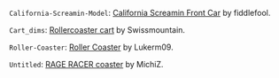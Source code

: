 `California-Screamin-Model`: [California Screamin Front Car](https://3dwarehouse.sketchup.com/model.html?id=1f4a2693b9a0a44af70aefb0b19f96c) by fiddlefool.

`Cart_dims`: [Rollercoaster cart](https://3dwarehouse.sketchup.com/model.html?id=46bdda616d972c717ca6caab209ed3be) by Swissmountain.

`Roller-Coaster`: [Roller Coaster](https://3dwarehouse.sketchup.com/model.html?id=9ceb7692cf7bcb3b793b98539c7935bb) by Lukerm09.

`Untitled`: [RAGE RACER coaster](https://3dwarehouse.sketchup.com/model.html?id=5343b4a198cda367dc21280ad54c5253) by MichiZ.